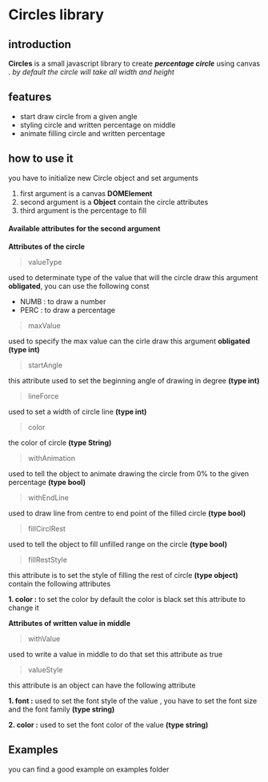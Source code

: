 Circles library
===============

introduction
------------
**Circles** is a small javascript library to create **_percentage circle_** using canvas .
*by default the circle will take all width and height*

features
--------
* start draw circle from a given angle
* styling circle and written percentage on middle
* animate filling circle and written percentage

how to use it
-------------
you have to initialize new Circle object and set arguments
1. first argument is a canvas **DOMElement**
2. second argument is a **Object** contain the circle attributes
3. third argument is the percentage to fill

#### Available attributes for the second argument
**Attributes of the circle**
> valueType

used to determinate type of the value that will the circle draw this argument **obligated**,
you can use the following const
* NUMB : to draw a number
* PERC : to draw a percentage

> maxValue

used to specify the max value can the cirle draw this argument **obligated** **(type int)**

> startAngle

this attribute used to set the beginning angle of drawing in degree **(type int)**

> lineForce

used to set a width of circle line **(type int)**

> color

the color of circle **(type String)**
> withAnimation

used to tell the object to animate drawing the circle from 0% to the given percentage **(type bool)**

> withEndLine

used to draw line from centre to end point of the filled circle **(type bool)**

> fillCirclRest

used to tell the object to fill unfilled range on the circle **(type bool)**

> fillRestStyle

this attribute is to set the style of filling the rest of circle **(type object)**
contain the following attributes

**1. color :** to set the color by default the color is black set this attribute to change it

**Attributes of written value in middle**

>withValue

used to write a value in middle to do that set this attribute as true

>valueStyle

this attribute is an object can have the following attribute

**1. font :**
used to set the font style of the value , you have to set the font size and the font family **(type string)**

**2. color :**
used to set the font color of the value **(type string)**

Examples
--------
you can find a good example on examples folder
